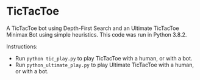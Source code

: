 # TicTacToe
A TicTacToe bot using Depth-First Search and an Ultimate TicTacToe Minimax Bot using simple heuristics.
This code was run in Python 3.8.2.

Instructions:
* Run `python tic_play.py` to play TicTacToe with a human, or with a bot.
* Run `python_ultimate_play.py` to play Ultimate TicTacToe with a human, or with a bot.
